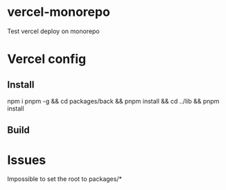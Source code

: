 # vercel-monorepo
Test vercel deploy on monorepo


# Vercel config

## Install 

npm i pnpm -g && cd packages/back && pnpm install && cd ../lib && pnpm install
## Build

# Issues

Impossible to set the root to packages/*